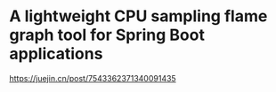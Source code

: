 # A lightweight CPU sampling flame graph tool for Spring Boot applications

https://juejin.cn/post/7543362371340091435